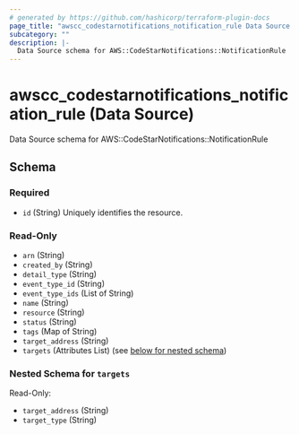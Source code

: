 ```yaml
---
# generated by https://github.com/hashicorp/terraform-plugin-docs
page_title: "awscc_codestarnotifications_notification_rule Data Source - terraform-provider-awscc"
subcategory: ""
description: |-
  Data Source schema for AWS::CodeStarNotifications::NotificationRule
---
```


# awscc_codestarnotifications_notification_rule (Data Source)

Data Source schema for AWS::CodeStarNotifications::NotificationRule



<!-- schema generated by tfplugindocs -->
## Schema

### Required

- `id` (String) Uniquely identifies the resource.

### Read-Only

- `arn` (String)
- `created_by` (String)
- `detail_type` (String)
- `event_type_id` (String)
- `event_type_ids` (List of String)
- `name` (String)
- `resource` (String)
- `status` (String)
- `tags` (Map of String)
- `target_address` (String)
- `targets` (Attributes List) (see [below for nested schema](#nestedatt--targets))

<a id="nestedatt--targets"></a>
### Nested Schema for `targets`

Read-Only:

- `target_address` (String)
- `target_type` (String)

